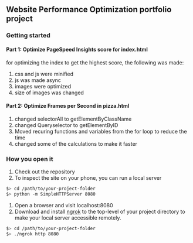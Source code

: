 ## Website Performance Optimization portfolio project


### Getting started

#### Part 1: Optimize PageSpeed Insights score for index.html

for optimizing the index to get the highest score, the following was made:
1. css and js were minified
2. js was made async 
3. images were optimized
4. size of images was changed

#### Part 2: Optimize Frames per Second in pizza.html

1. changed selectorAll to getElementByClassName
2. changed Queryselector to getElementByID
3. Moved recuring functions and variables from the for loop to reduce the time
4. changed some of the calculations to make it faster

### How you open it

1. Check out the repository
1. To inspect the site on your phone, you can run a local server

  ```bash
  $> cd /path/to/your-project-folder
  $> python -m SimpleHTTPServer 8080
  ```

1. Open a browser and visit localhost:8080
1. Download and install [ngrok](https://ngrok.com/) to the top-level of your project directory to make your local server accessible remotely.

  ``` bash
  $> cd /path/to/your-project-folder
  $> ./ngrok http 8080
  ```
  



